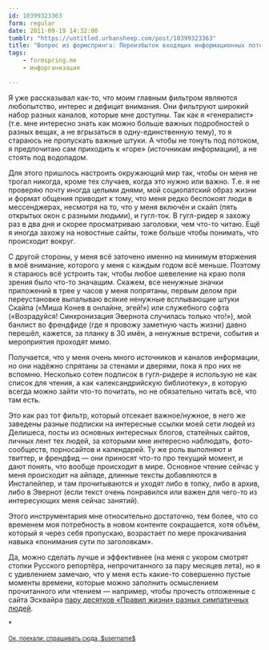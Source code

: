 ```yaml
---
id: 10399323363
form: regular
date: 2011-09-19 14:32:00
tumblr: "https://untitled.urbansheep.com/post/10399323363"
title: "Вопрос из формспринга: Переизбыток входящих информационных потоков, если есть, какими фильтрами пользуешься, как от него избавляешься?"
tags:
    - formspring.me
    - инфорганизация

---
```


<p class="formspringmeAnswer">Я уже рассказывал как-то, что моим главным фильтром являются любопытство, интерес и дефицит внимания. Они фильтруют широкий набор разных каналов, которые мне доступны. Так как я «генералист» (т.е. мне интересно знать как можно больше важных подробностей о разных вещах, а не вгрызаться в одну-единственную тему), то я стараюсь не пропускать важные штуки. А чтобы не тонуть под потоком, я предпочитаю сам приходить к «горе» (источникам информации), а не стоять под водопадом.</p>

<p>Для этого пришлось настроить окружающий мир так, чтобы он меня не трогал никогда, кроме тех случаев, когда это нужно или важно. Т.е. я не проверяю почту иногда целыми днями, мой социопатский образ жизни и формат общения приводит к тому, что меня редко беспокоят люди в мессенджерах, несмотря на то, что у меня включён и скайп (пять открытых окон с разными людьми), и гугл-ток. В гугл-ридер я захожу раз в два дня и скорее просматриваю заголовки, чем что-то читаю. Ещё я иногда захожу на новостные сайты, тоже больше чтобы понимать, что происходит вокруг.</p>

<p>С другой стороны, у меня всё заточено именно на минимум вторжения в моё внимание, которого у меня с каждым годом всё меньше. Поэтому я стараюсь всё устроить так, чтобы любое шевеление на краю поля зрения было что-то значащим. Скажем, все ненужные значки приложений в трее у часов у меня попрятаны, первым делом при переустановке выпалываю всякие ненужные всплывающие штуки Скайпа («Миша Конев в онлайне, эгей!») или служебного софта («Возрадуйся! Синхронизация Эвернота случилась только что!»), мой банлист во френдфиде (где я провожу заметную часть жизни) давно перешёл, кажется, за планку в 30 имён, а ненужные встречи, события и мероприятия проходят мимо.</p>

<p>Получается, что у меня очень много источников и каналов информации, но они надёжно спрятаны за стенами и дверями, пока я про них не вспомню. Несколько сотен подписок в гугл-ридере я использую не как список для чтения, а как «александрийскую библиотеку», в которую всегда можно зайти что-то почитать, но не обязательно читать всё, что там есть.</p>

<p>Это как раз тот фильтр, который отсекает важное/нужное, в него же заведены разные подписки на интересные ссылки моей сети людей из Делишеса, посты из основных интересных блогов, статейных сайтов, личных лент тех людей, за которыми мне интересно наблюдать, фото-сообществ, порносайтов и календарей. Ту же роль выполняют и твиттер, и френдфид — они приносят что-то про текущий момент, и дают понять, что вообще происходит в мире. Основное чтение сейчас у меня происходит на айпаде, длинные тексты добавляются в Инстапейпер, и там прочитываются и уходят либо в топку, либо в архив, либо в Эвернот (если текст очень понравился или важен для чего-то из интересующих меня сейчас занятий).</p>

<p>Этого инструментария мне относительно достаточно, тем более, что со временем моя потребность в новом контенте сокращается, хотя объём, который я через себя пропускаю, возрастает по мере прокачивания навыка «понимания сути по заголовкам».</p>

<p>Да, можно сделать лучше и эффективнее (на меня с укором смотрят стопки Русского репортёра, непрочитанного за пару месяцев лета), но я с удивлением замечаю, что у меня есть какие-то совершенно пустые моменты времени, которые можно заполнить осмыслением прочитанного или чтением — например, чтобы прочесть отложенные с сайта Эсквайра <a href="http://esquire.ru/wil">пару десятков «Правил жизни» разных симпатичных людей</a>.</p>

<p>*</p>

<p class="formspringmeFooter">
    <small><a href="http://www.formspring.me/urbansheep?utm_medium=social&amp;utm_source=tumblr&amp;utm_campaign=shareanswer">Ок, поехали: спрашивать сюда, $username$</a></small>
</p>

